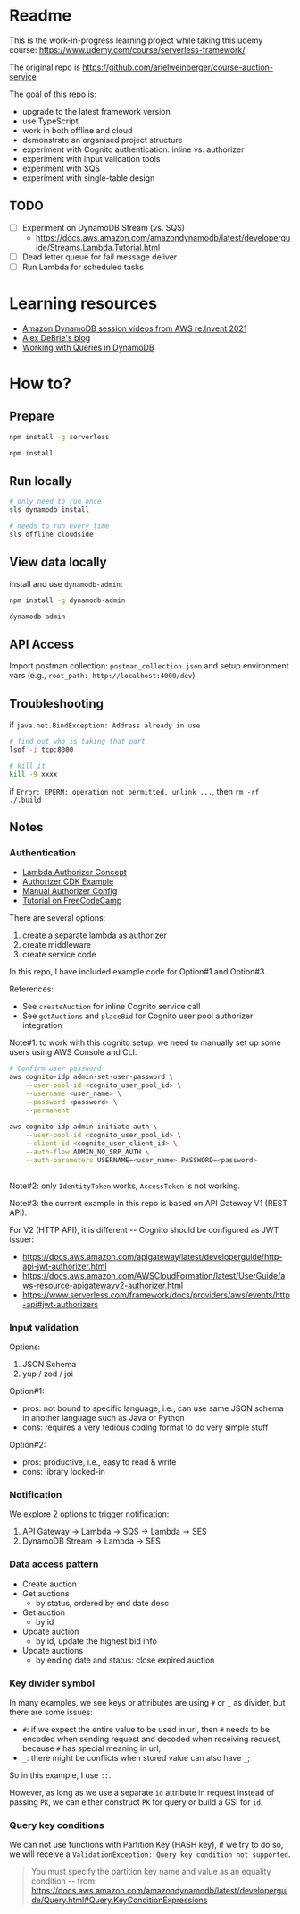 # Readme

This is the work-in-progress learning project while taking this udemy course: https://www.udemy.com/course/serverless-framework/

The original repo is https://github.com/arielweinberger/course-auction-service

The goal of this repo is:

- upgrade to the latest framework version
- use TypeScript
- work in both offline and cloud
- demonstrate an organised project structure
- experiment with Cognito authentication: inline vs. authorizer
- experiment with input validation tools
- experiment with SQS
- experiment with single-table design

## TODO

- [ ] Experiment on DynamoDB Stream (vs. SQS)
  - https://docs.aws.amazon.com/amazondynamodb/latest/developerguide/Streams.Lambda.Tutorial.html
- [ ] Dead letter queue for fail message deliver
- [ ] Run Lambda for scheduled tasks

# Learning resources

- [Amazon DynamoDB session videos from AWS re:Invent 2021](https://aws.amazon.com/blogs/database/amazon-dynamodb-session-videos-from-aws-reinvent-2021/)
- [Alex DeBrie's blog](https://www.alexdebrie.com/)
- [Working with Queries in DynamoDB](https://docs.aws.amazon.com/amazondynamodb/latest/developerguide/Query.html#Query.KeyConditionExpressions)

# How to?

## Prepare

```bash
npm install -g serverless

npm install
```

## Run locally

```bash
# only need to run once
sls dynamodb install

# needs to run every time
sls offline cloudside
```

## View data locally

install and use `dynamodb-admin`:

```bash
npm install -g dynamodb-admin

dynamodb-admin
```

## API Access

Import postman collection: `postman_collection.json` and setup environment vars (e.g., `root_path: http://localhost:4000/dev`)

## Troubleshooting

if `java.net.BindException: Address already in use`

```bash
# find out who is taking that port
lsof -i tcp:8000

# kill it
kill -9 xxxx
```

if `Error: EPERM: operation not permitted, unlink ...`, then `rm -rf ./.build`

## Notes

### Authentication

- [Lambda Authorizer Concept](https://docs.aws.amazon.com/apigateway/latest/developerguide/apigateway-use-lambda-authorizer.html)
- [Authorizer CDK Example](https://github.com/aws-samples/aws-cdk-examples/blob/e25494ab4f1766a492153e5a40a9216cd1e096a1/typescript/cognito-api-lambda/index.ts#L31-L39)
- [Manual Authorizer Config](https://docs.aws.amazon.com/apigateway/latest/developerguide/apigateway-enable-cognito-user-pool.html)
- [Tutorial on FreeCodeCamp](https://www.freecodecamp.org/news/aws-cognito-authentication-with-serverless-and-nodejs/)

There are several options:

1. create a separate lambda as authorizer
2. create middleware
3. create service code

In this repo, I have included example code for Option#1 and Option#3.

References:
- See `createAuction` for inline Cognito service call
- See `getAuctions` and `placeBid` for Cognito user pool authorizer integration

Note#1: to work with this cognito setup, we need to manually set up some users using AWS Console and CLI.

```bash
# Confirm user password
aws cognito-idp admin-set-user-password \
    --user-pool-id <cognito_user_pool_id> \
    --username <user_name> \
    --password <password> \
    --permanent
  
aws cognito-idp admin-initiate-auth \
    --user-pool-id <cognito_user_pool_id> \
    --client-id <cognito_user_client_id> \
    --auth-flow ADMIN_NO_SRP_AUTH \
    --auth-parameters USERNAME=<user_name>,PASSWORD=<password>
  
```

Note#2: only `IdentityToken` works, `AccessToken` is not working.

Note#3: the current example in this repo is based on API Gateway V1 (REST API).

For V2 (HTTP API), it is different -- Cognito should be configured as JWT issuer:

- https://docs.aws.amazon.com/apigateway/latest/developerguide/http-api-jwt-authorizer.html
- https://docs.aws.amazon.com/AWSCloudFormation/latest/UserGuide/aws-resource-apigatewayv2-authorizer.html
- https://www.serverless.com/framework/docs/providers/aws/events/http-api#jwt-authorizers

### Input validation

Options:

1. JSON Schema
2. yup / zod / joi

Option#1:
* pros: not bound to specific language, i.e., can use same JSON schema in another language such as Java or Python
* cons: requires a very tedious coding format to do very simple stuff

Option#2:
* pros: productive, i.e., easy to read & write
* cons: library locked-in

### Notification

We explore 2 options to trigger notification:
1. API Gateway -> Lambda -> SQS -> Lambda -> SES
2. DynamoDB Stream -> Lambda -> SES

### Data access pattern

- Create auction
- Get auctions
  - by status, ordered by end date desc
- Get auction
  - by id
- Update auction
  - by id, update the highest bid info
- Update auctions
  - by ending date and status: close expired auction

### Key divider symbol

In many examples, we see keys or attributes are using `#` or `_` as divider, but there are some issues:

- `#`: if we expect the entire value to be used in url, then `#` needs to be encoded when sending request and decoded when receiving request, because `#` has special meaning in url;
- `_`: there might be conflicts when stored value can also have `_`;

So in this example, I use `::`.

However, as long as we use a separate `id` attribute in request instead of passing `PK`, we can either construct `PK` for query or build a GSI for `id`.

### Query key conditions

We can not use functions with Partition Key (HASH key), if we try to do so, we will receive a `ValidationException: Query key condition not supported`.

> You must specify the partition key name and value as an equality condition
> -- from: https://docs.aws.amazon.com/amazondynamodb/latest/developerguide/Query.html#Query.KeyConditionExpressions
